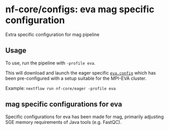 # nf-core/configs: eva mag specific configuration

Extra specific configuration for mag pipeline

## Usage

To use, run the pipeline with `-profile eva`.

This will download and launch the eager specific [`eva.config`](../../../conf/pipeline/mag/eva.config) which has been pre-configured with a setup suitable for the MPI-EVA cluster.

Example: `nextflow run nf-core/eager -profile eva`

## mag specific configurations for eva

Specific configurations for eva has been made for mag, primarily adjusting SGE memory requirements of Java tools (e.g. FastQC).
